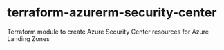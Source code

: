 # terraform-azurerm-security-center
 Terraform module to create Azure Security Center resources for Azure Landing Zones
